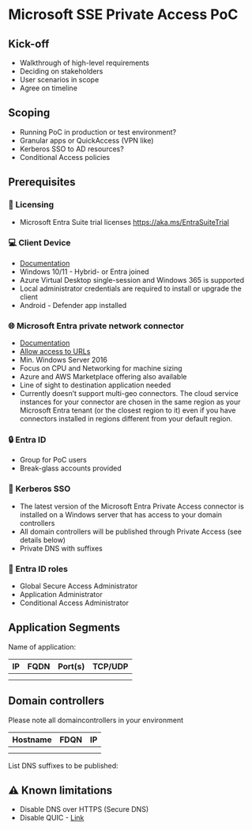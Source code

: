 # Microsoft SSE Private Access PoC

## Kick-off

- Walkthrough of high-level requirements
- Deciding on stakeholders
- User scenarios in scope
- Agree on timeline

## Scoping

- Running PoC in production or test environment?
- Granular apps or QuickAccess (VPN like)
- Kerberos SSO to AD resources?
- Conditional Access policies

## Prerequisites

### 🪪 Licensing

- Microsoft Entra Suite trial licenses https://aka.ms/EntraSuiteTrial

### 💻 Client Device

- [Documentation](https://learn.microsoft.com/en-us/entra/global-secure-access/how-to-install-windows-client)
- Windows 10/11 - Hybrid- or Entra joined
- Azure Virtual Desktop single-session and Windows 365 is supported
- Local administrator credentials are required to install or upgrade the client
- Android - Defender app installed

### 🌐 Microsoft Entra private network connector

- [Documentation](https://learn.microsoft.com/en-us/entra/global-secure-access/how-to-configure-connectors#install-and-register-a-connector)
- [Allow access to URLs](https://learn.microsoft.com/en-us/entra/global-secure-access/how-to-configure-connectors#allow-access-to-urls)
- Min. Windows Server 2016
- Focus on CPU and Networking for machine sizing
- Azure and AWS Marketplace offering also available
- Line of sight to destination application needed
- Currently doesn’t support multi-geo connectors. The cloud service instances for your connector are chosen in the same region as your Microsoft Entra tenant (or the closest region to it) even if you have connectors installed in regions different from your default region.

### 🔒 Entra ID

- Group for PoC users
- Break-glass accounts provided

### 👤 Kerberos SSO

- The latest version of the Microsoft Entra Private Access connector is installed on a Windows server that has access to your domain controllers
- All domain controllers will be published through Private Access (see details below)
- Private DNS with suffixes

### 💼 Entra ID roles

- Global Secure Access Administrator
- Application Administrator
- Conditional Access Administrator

## Application Segments

Name of  application:

| IP | FQDN | Port(s) | TCP/UDP |
| --- | --- | --- | --- |
|  |  |  |  |
|  |  |  |  |

## Domain controllers

Please note all domaincontrollers in your environment

| Hostname | FDQN | IP |
| --- | --- | --- |
|  |  |  |
|  |  |  |

List DNS suffixes to be published:

## **⚠️ Known limitations**

- Disable DNS over HTTPS (Secure DNS)
- Disable QUIC - [Link](https://learn.microsoft.com/en-us/entra/global-secure-access/troubleshoot-global-secure-access-client-diagnostics-health-check#quic-not-supported-for-internet-access)
